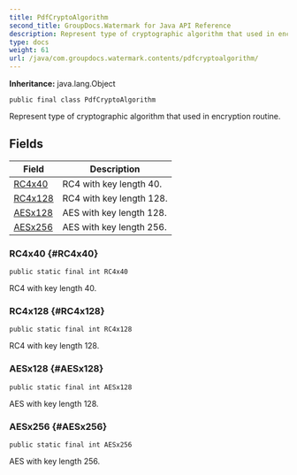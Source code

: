 ```yaml
---
title: PdfCryptoAlgorithm
second_title: GroupDocs.Watermark for Java API Reference
description: Represent type of cryptographic algorithm that used in encryption routine.
type: docs
weight: 61
url: /java/com.groupdocs.watermark.contents/pdfcryptoalgorithm/
---
```

**Inheritance:**
java.lang.Object
```
public final class PdfCryptoAlgorithm
```

Represent type of cryptographic algorithm that used in encryption routine.
## Fields

| Field | Description |
| --- | --- |
| [RC4x40](#RC4x40) | RC4 with key length 40. |
| [RC4x128](#RC4x128) | RC4 with key length 128. |
| [AESx128](#AESx128) | AES with key length 128. |
| [AESx256](#AESx256) | AES with key length 256. |
### RC4x40 {#RC4x40}
```
public static final int RC4x40
```


RC4 with key length 40.

### RC4x128 {#RC4x128}
```
public static final int RC4x128
```


RC4 with key length 128.

### AESx128 {#AESx128}
```
public static final int AESx128
```


AES with key length 128.

### AESx256 {#AESx256}
```
public static final int AESx256
```


AES with key length 256.

